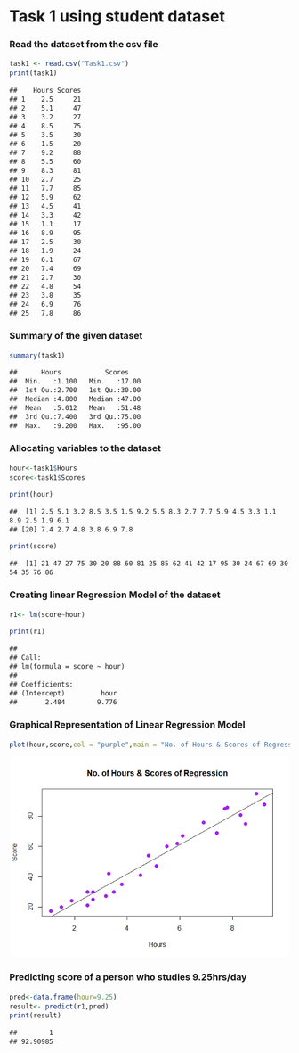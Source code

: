 Task 1 using student dataset
================

### Read the dataset from the csv file

``` r
task1 <- read.csv("Task1.csv")
print(task1)
```

    ##    Hours Scores
    ## 1    2.5     21
    ## 2    5.1     47
    ## 3    3.2     27
    ## 4    8.5     75
    ## 5    3.5     30
    ## 6    1.5     20
    ## 7    9.2     88
    ## 8    5.5     60
    ## 9    8.3     81
    ## 10   2.7     25
    ## 11   7.7     85
    ## 12   5.9     62
    ## 13   4.5     41
    ## 14   3.3     42
    ## 15   1.1     17
    ## 16   8.9     95
    ## 17   2.5     30
    ## 18   1.9     24
    ## 19   6.1     67
    ## 20   7.4     69
    ## 21   2.7     30
    ## 22   4.8     54
    ## 23   3.8     35
    ## 24   6.9     76
    ## 25   7.8     86

### Summary of the given dataset

``` r
summary(task1)
```

    ##      Hours           Scores     
    ##  Min.   :1.100   Min.   :17.00  
    ##  1st Qu.:2.700   1st Qu.:30.00  
    ##  Median :4.800   Median :47.00  
    ##  Mean   :5.012   Mean   :51.48  
    ##  3rd Qu.:7.400   3rd Qu.:75.00  
    ##  Max.   :9.200   Max.   :95.00

### Allocating variables to the dataset

``` r
hour<-task1$Hours
score<-task1$Scores
```

``` r
print(hour)
```

    ##  [1] 2.5 5.1 3.2 8.5 3.5 1.5 9.2 5.5 8.3 2.7 7.7 5.9 4.5 3.3 1.1 8.9 2.5 1.9 6.1
    ## [20] 7.4 2.7 4.8 3.8 6.9 7.8

``` r
print(score)
```

    ##  [1] 21 47 27 75 30 20 88 60 81 25 85 62 41 42 17 95 30 24 67 69 30 54 35 76 86

### Creating linear Regression Model of the dataset

``` r
r1<- lm(score~hour)
```

``` r
print(r1)
```

    ## 
    ## Call:
    ## lm(formula = score ~ hour)
    ## 
    ## Coefficients:
    ## (Intercept)         hour  
    ##       2.484        9.776

### Graphical Representation of Linear Regression Model

``` r
plot(hour,score,col = "purple",main = "No. of Hours & Scores of Regression", abline(r1),cex = 1.3,pch = 16,xlab = "Hours",ylab = "Score")
```

![](task1_files/figure-gfm/unnamed-chunk-7-1.png)<!-- -->

### Predicting score of a person who studies 9.25hrs/day

``` r
pred<-data.frame(hour=9.25)
result<- predict(r1,pred)
print(result)
```

    ##        1 
    ## 92.90985
